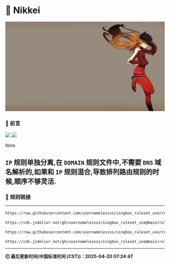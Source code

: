 
# 🧸 Nikkei
![](https://raw.githubusercontent.com/usernamelessss/picture-bed/main/images/202504042256831.jpg)
### 📣 前言
![](https://shields.io/badge/-移除重复规则-ff69b4) ![](https://shields.io/badge/-IP&nbsp;规则单独存放不与&nbsp;DOMAIN&nbsp;等混合-green)
> [!NOTE]
**`IP` 规则单独分离,在 `DOMAIN` 规则文件中,不需要 `DNS` 域名解析的,如果和 `IP` 规则混合,导致排列路由规则的时候,顺序不够灵活.**
---

###  🔗 规则链接
---

```url
https://raw.githubusercontent.com/usernamelessss/singbox_ruleset_use/refs/heads/main/rule/Nikkei/Nikkei_No_IP.json
```

```url
https://cdn.jsdelivr.net/gh/usernamelessss/singbox_ruleset_use@main/rule/Nikkei/Nikkei_No_IP.json
```

```url
https://raw.githubusercontent.com/usernamelessss/singbox_ruleset_use/refs/heads/main/rule/Nikkei/Nikkei_No_IP.srs
```

```url
https://cdn.jsdelivr.net/gh/usernamelessss/singbox_ruleset_use@main/rule/Nikkei/Nikkei_No_IP.srs
```

---
**⏲️ 最后更新时间(中国标准时间 (CST))：2025-04-20 07:24:47**